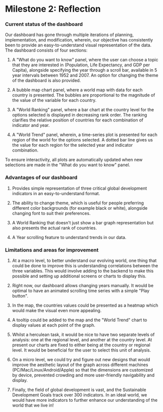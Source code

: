# Milestone 2: Reflection

### Current status of the dashboard

Our dashboard has gone through multiple iterations of planning, implementation, and modification, wherein, our objective has consistently been to provide an easy-to-understand visual representation of the data. The dashboard consists of four sections:

1. A "What do you want to know" panel, where the user can choose a topic that they are interested in (Population, Life Expectancy, and GDP per Capita), alongside specifying the year through a scroll bar, available in 5 year intervals between 1952 and 2007. An option for changing the theme of the dashboard is also provided.

2. A bubble map chart panel, where a world map with data for each country is presented. The bubbles are proportional to the magnitude of the value of the variable for each country. 

3. A "World Ranking" panel, where a bar chart at the country level for the options selected is displayed in decreasing rank order. The ranking clarifies the relative position of countries for each combination of indicator and year.

4. A "World Trend" panel, wherein, a time-series plot is presented for each region of the world for the options selected. A dotted bar line gives us the value for each region for the selected year and indicator combination.

To ensure interactivity, all plots are automatically updated when new selections are made in the "What do you want to know" panel.


### Advantages of our dashboard

1. Provides simple representation of three critical global development indicators in an easy-to-understand format.

2. The ability to change theme, which is useful for people preferring different color backgrounds (for example black or white), alongside changing font to suit their preferences.

3. A World Ranking that doesn't just show a bar graph representation but also presents the actual rank of countries.

4. A Year scrolling feature to understand trends in our data.

### Limitations and areas for improvement

1. At a macro level, to better understand our evolving world, one thing that could be done to improve this is understanding correlations between the three variables. This would involve adding to the backend to make this possible and setting up additional screens or charts to display this.

2. Right now, our dashboard allows changing years manually. It would be optimal to have an animated scrolling time series with a simple "Play button".

3. In the map, the countries values could be presented as a heatmap which would make the visual even more appealing.

4. A tooltip could be added to the map and the "World Trend" chart to display values at each point of the graph.

5. Whilst a herculean task, it would be nice to have two separate levels of analysis: one at the regional level, and another at the country level. At present our charts are fixed to either being at the country or regional level. It would be beneficial for the user to select this unit of analysis.

6. On a micro level, we could try and figure out new designs that would improve the aesthetic layout of the graph across different machines (PC/Mac/Linux/Android/Apple) so that the dimensions are customized by device, prevented crowding and more user-friendly navigability and display. 

7. Finally, the field of global development is vast, and the Sustainable Development Goals track over 300 indicators. In an ideal world, we would have more indicators to further enhance our understanding of the world that we live in!
